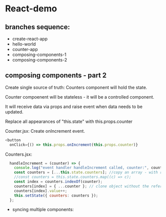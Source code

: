 # React-demo

## branches sequence:

- create-react-app
- hello-world
- counter-app
- composing-components-1
- composing-components-2

## composing components - part 2

Create single source of truth: Counters component will hold the state. 

Counter compoenent will be stateless - it will be a controlled component. 

It will receive data via props and raise event when data needs to be updated.

Replace all appearances of "this.state" with this.props.counter

Counter.jsx:
Create onIncrement event.
```javascript
<button
  onClick={() => this.props.onIncrement(this.props.counter)}
```


Counters.jsx:
```javascript
  handleIncrement = (counter) => {
    console.log("event handler handleIncrement called, counter:", counter);
    const counters = [...this.state.counters]; //copy an array - with references
    //const counters = this.state.counters.map((c) => c);
    const index = counters.indexOf(counter);
    counters[index] = { ...counter }; // clone object without the reference, we dont want to directly change the state.
    counters[index].value++;
    this.setState({ counters: counters });
  };
```

- syncing multiple components:
```javascript

```

```javascript

```

```javascript

```

```javascript

```

```javascript

```

```javascript

```

```javascript

```

```javascript

```

```javascript

```

```javascript

```